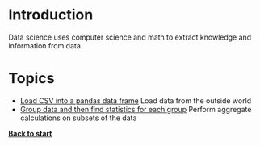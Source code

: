 # Introduction

Data science uses computer science and math to extract knowledge and information from data

# Topics

 - [Load CSV into a pandas data frame](/data_science/load_csv.py) Load data from the outside world
 - [Group data and then find statistics for each group](/data_science/stats_by_group.py) Perform aggregate calculations on subsets of the data

 **[Back to start](/)**